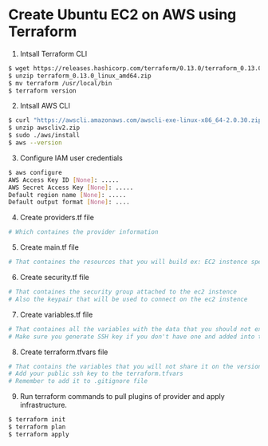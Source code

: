 # Create Ubuntu EC2 on AWS using Terraform
1. Intsall Terraform CLI
```bash
$ wget https://releases.hashicorp.com/terraform/0.13.0/terraform_0.13.0_linux_amd64.zip
$ unzip terraform_0.13.0_linux_amd64.zip
$ mv terraform /usr/local/bin
$ terraform version
```
2. Intsall AWS CLI
```bash
$ curl "https://awscli.amazonaws.com/awscli-exe-linux-x86_64-2.0.30.zip" -o "awscliv2.zip"
$ unzip awscliv2.zip
$ sudo ./aws/install
$ aws --version
```
3. Configure IAM user credentials
```bash
$ aws configure
AWS Access Key ID [None]: .....
AWS Secret Access Key [None]: .....
Default region name [None]: .....
Default output format [None]: ....
```
4. Create providers.tf file
```bash
# Which containes the provider information
```
5. Create main.tf file
```bash
# That containes the resources that you will build ex: EC2 instence specs
```
6. Create security.tf file
```bash
# That containes the security group attached to the ec2 instence 
# Also the keypair that will be used to connect on the ec2 instence
```
7. Create variables.tf file
```bash
# That containes all the variables with the data that you should not expose to public
# Make sure you generate SSH key if you don't have one and added into the variables.tf file ssh-keygen 
```
8. Create terraform.tfvars file
```bash
# That contains the variables that you will not share it on the version control
# Add your public ssh key to the terraform.tfvars
# Remember to add it to .gitignore file
```
9. Run terraform commands to pull plugins of provider and apply infrastructure.
```bash
$ terraform init
$ terraform plan
$ terraform apply   
```
   
   
